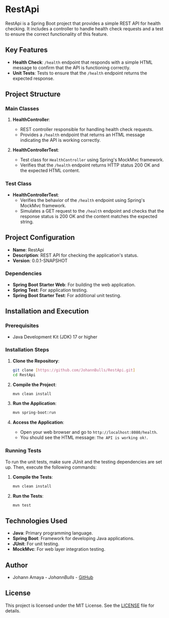# RestApi

RestApi is a Spring Boot project that provides a simple REST API for health checking. It includes a controller to handle health check requests and a test to ensure the correct functionality of this feature.

## Key Features

- **Health Check**: `/health` endpoint that responds with a simple HTML message to confirm that the API is functioning correctly.
- **Unit Tests**: Tests to ensure that the `/health` endpoint returns the expected response.

## Project Structure

### Main Classes

1. **HealthController**:
   - REST controller responsible for handling health check requests.
   - Provides a `/health` endpoint that returns an HTML message indicating the API is working correctly.

2. **HealthControllerTest**:
   - Test class for `HealthController` using Spring's MockMvc framework.
   - Verifies that the `/health` endpoint returns HTTP status 200 OK and the expected HTML content.

### Test Class

- **HealthControllerTest**:
  - Verifies the behavior of the `/health` endpoint using Spring's MockMvc framework.
  - Simulates a GET request to the `/health` endpoint and checks that the response status is 200 OK and the content matches the expected string.

## Project Configuration

- **Name**: RestApi
- **Description**: REST API for checking the application's status.
- **Version**: 0.0.1-SNAPSHOT

### Dependencies

- **Spring Boot Starter Web**: For building the web application.
- **Spring Test**: For application testing.
- **Spring Boot Starter Test**: For additional unit testing.

## Installation and Execution

### Prerequisites

- Java Development Kit (JDK) 17 or higher

### Installation Steps

1. **Clone the Repository**:

   ```bash
   git clone [https://github.com/JohannBulls/RestApi.git]
   cd RestApi
   ```

2. **Compile the Project**:

   ```bash
   mvn clean install
   ```

3. **Run the Application**:

   ```bash
   mvn spring-boot:run
   ```

4. **Access the Application**:
   - Open your web browser and go to `http://localhost:8080/health`.
   - You should see the HTML message: `The API is working ok!`.

### Running Tests

To run the unit tests, make sure JUnit and the testing dependencies are set up. Then, execute the following commands:

1. **Compile the Tests**:

   ```bash
   mvn clean install
   ```

2. **Run the Tests**:

   ```bash
   mvn test
   ```

## Technologies Used

- **Java**: Primary programming language.
- **Spring Boot**: Framework for developing Java applications.
- **JUnit**: For unit testing.
- **MockMvc**: For web layer integration testing.

## Author

- Johann Amaya - *JohannBulls* - [GitHub](https://github.com/JohannBulls)

## License

This project is licensed under the MIT License. See the [LICENSE](LICENSE.txt) file for details.
